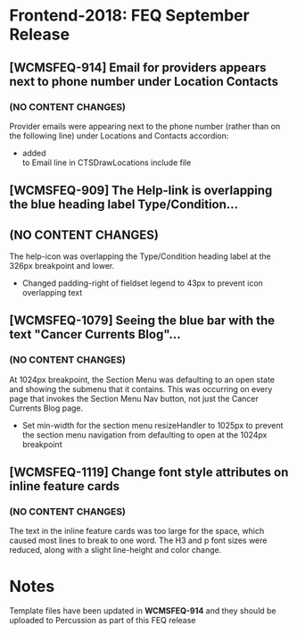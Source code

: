 # Frontend-2018: FEQ September Release

## [WCMSFEQ-914] Email for providers appears next to phone number under Location Contacts
### (NO CONTENT CHANGES)

Provider emails were appearing next to the phone number (rather than on the following line) under Locations and Contacts accordion:
  * added <br> to Email line in CTSDrawLocations include file

## [WCMSFEQ-909] The Help-link is overlapping the blue heading label Type/Condition...
## (NO CONTENT CHANGES)

The help-icon was overlapping the Type/Condition heading label at the 326px breakpoint and lower.
  * Changed padding-right of fieldset legend to 43px to prevent icon overlapping text 
  
## [WCMSFEQ-1079] Seeing the blue bar with the text "Cancer Currents Blog"...
### (NO CONTENT CHANGES)

At 1024px breakpoint, the Section Menu was defaulting to an open state and showing the submenu that it contains.  This was occurring on every page that invokes the Section Menu Nav button, not just the Cancer Currents Blog page.
  * Set min-width for the section menu resizeHandler to 1025px to prevent the section menu navigation from defaulting to open at the 1024px breakpoint

## [WCMSFEQ-1119] Change font style attributes on inline feature cards
### (NO CONTENT CHANGES)

The text in the inline feature cards was too large for the space, which caused most lines to break to one word. The H3 and p font sizes were reduced, along with a slight line-height and color change. 


# Notes

Template files have been updated in **WCMSFEQ-914** and they should be uploaded to Percussion as part of this FEQ release